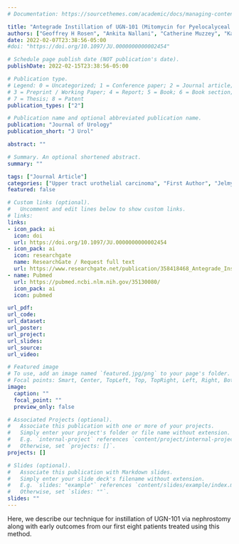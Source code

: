 ```yaml
---
# Documentation: https://sourcethemes.com/academic/docs/managing-content/

title: "Antegrade Instillation of UGN-101 (Mitomycin for Pyelocalyceal Solution) for Low-Grade Upper Tract Urothelial Carcinoma: Initial Clinical Experience"
authors: ["Geoffrey H Rosen", "Ankita Nallani", "Catherine Muzzey", "Katie S Murray"]
date: 2022-02-07T23:38:56-05:00
#doi: "https://doi.org/10.1097/JU.0000000000002454"

# Schedule page publish date (NOT publication's date).
publishDate: 2022-02-15T23:38:56-05:00

# Publication type.
# Legend: 0 = Uncategorized; 1 = Conference paper; 2 = Journal article;
# 3 = Preprint / Working Paper; 4 = Report; 5 = Book; 6 = Book section;
# 7 = Thesis; 8 = Patent
publication_types: ["2"]

# Publication name and optional abbreviated publication name.
publication: "Journal of Urology"
publication_short: "J Urol"

abstract: ""

# Summary. An optional shortened abstract.
summary: ""

tags: ["Journal Article"]
categories: ["Upper tract urothelial carcinoma", "First Author", "Jelmyto"]
featured: false

# Custom links (optional).
#   Uncomment and edit lines below to show custom links.
# links:
links:
- icon_pack: ai
  icon: doi
  url: https://doi.org/10.1097/JU.0000000000002454
- icon_pack: ai
  icon: researchgate
  name: ResearchGate / Request full text
  url: https://www.researchgate.net/publication/358418468_Antegrade_Instillation_of_UGN-101_Mitomycin_for_Pyelocalyceal_Solution_for_Low-Grade_Upper_Tract_Urothelial_Carcinoma_Initial_Clinical_Experience
- name: Pubmed
  url: https://pubmed.ncbi.nlm.nih.gov/35130080/
  icon_pack: ai
  icon: pubmed

url_pdf:
url_code:
url_dataset:
url_poster:
url_project:
url_slides:
url_source:
url_video:

# Featured image
# To use, add an image named `featured.jpg/png` to your page's folder.
# Focal points: Smart, Center, TopLeft, Top, TopRight, Left, Right, BottomLeft, Bottom, BottomRight.
image:
  caption: ""
  focal_point: ""
  preview_only: false

# Associated Projects (optional).
#   Associate this publication with one or more of your projects.
#   Simply enter your project's folder or file name without extension.
#   E.g. `internal-project` references `content/project/internal-project/index.md`.
#   Otherwise, set `projects: []`.
projects: []

# Slides (optional).
#   Associate this publication with Markdown slides.
#   Simply enter your slide deck's filename without extension.
#   E.g. `slides: "example"` references `content/slides/example/index.md`.
#   Otherwise, set `slides: ""`.
slides: ""
---
```


Here, we describe our technique for instillation of UGN-101 via nephrostomy along with early outcomes from our first eight patients treated using this method. 
